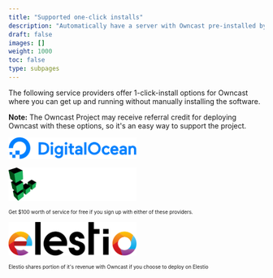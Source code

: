 ```yaml
---
title: "Supported one-click installs"
description: "Automatically have a server with Owncast pre-installed by using supported hosting providers."
draft: false
images: []
weight: 1000
toc: false
type: subpages
---
```


The following service providers offer 1-click-install options for Owncast where you can get up and running without manually installing the software.

**Note:** The Owncast Project may receive referral credit for deploying Owncast with these options, so it's an easy way to support the project.

<p>
    <a href="/quickstart/digitalocean/"><img src="/quickstart/digitalocean/DO_Logo_horizontal_blue.svg" width="50%"></a>
</p>

<p>
    <a href="/quickstart/linode/"><img src="/quickstart/linode/linode.svg" width="50%"></a>
</p>

<p style="font-size: 0.7em">Get $100 worth of service for free if you sign up with either of these providers.</p>

<p>
    <a href="/quickstart/elestio/"><img src="/quickstart/elestio/Elestio.svg" width="50%"></a>
</p>
<p style="font-size: 0.7em">Elestio shares portion of it's revenue with Owncast if you choose to deploy on Elestio</p>
